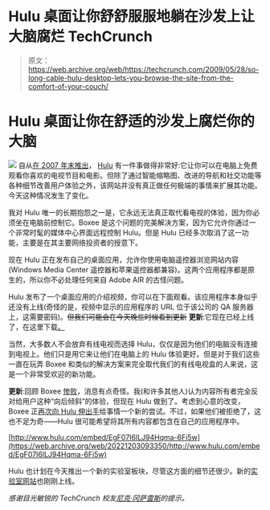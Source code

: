 # Hulu 桌面让你舒舒服服地躺在沙发上让大脑腐烂 TechCrunch

> 原文：<https://web.archive.org/web/https://techcrunch.com/2009/05/28/so-long-cable-hulu-desktop-lets-you-browse-the-site-from-the-comfort-of-your-couch/>

# Hulu 桌面让你在舒适的沙发上腐烂你的大脑

[![](img/bc70c23150f5b784f9e257db558e69a7.png)](https://web.archive.org/web/20221203093350/http://www.hulu.com/) 
自从[在 2007 年末推出](https://web.archive.org/web/20221203093350/http://www.beta.techcrunch.com/2007/10/28/hulu-launches-private-beta-first-impressions-very-good/)， [Hulu](https://web.archive.org/web/20221203093350/http://www.hulu.com/) 有一件事做得非常好:它让你可以在电脑上免费观看你喜欢的电视节目和电影。但除了通过智能缩略图、改进的导航和社交功能等各种细节改善用户体验之外，该网站并没有真正做任何极端的事情来扩展其功能。今天这种情况发生了变化。

我对 Hulu 唯一的长期抱怨之一是，它永远无法真正取代看电视的体验，因为你必须坐在电脑前控制它。Boxee 是这个问题的完美解决方案，因为它允许你通过一个非常时髦的媒体中心界面远程控制 Hulu。但是 Hulu 已经多次取消了这一功能，主要是在其主要网络投资者的授意下。

现在 Hulu 正在发布自己的桌面应用，允许你使用电脑遥控器浏览网站内容(Windows Media Center 遥控器和苹果遥控器都兼容)。这两个应用程序都是原生的，所以你不必处理任何来自 Adobe AIR 的古怪问题。

Hulu 发布了一个桌面应用的介绍视频，你可以在下面观看。该应用程序本身似乎还没有上线(奇怪的是，视频中显示的应用程序的 URL 位于该公司的 QA 服务器上，这需要密码)。~~但我们可能会在今天晚些时候看到更新~~ **更新**:它现在已经上线了，在这里下载[。](https://web.archive.org/web/20221203093350/http://www.hulu.com/labs/hulu-desktop)

当然，大多数人不会放弃有线电视而选择 Hulu，仅仅是因为他们的电脑没有连接到电视上。他们只是用它来让他们在电脑上的 Hulu 体验更好。但是对于我们这些一直在玩弄 Boxee 和类似的解决方案来完全取代我们的有线电视盒的人来说，这是一个非常受欢迎的新功能。

**更新**:回顾 Boxee [惨败](https://web.archive.org/web/20221203093350/http://www.beta.techcrunch.com/2009/05/06/control-freaks-hulu-now-blocks-anonymous-proxies-too/)，消息有点奇怪。我(和许多其他人)认为内容所有者完全反对给用户这种“向后倾斜”的体验，但现在 Hulu 做到了。考虑到心意的改变，Boxee 正[再次向 Hulu 伸出手](https://web.archive.org/web/20221203093350/http://blog.boxee.tv/2009/05/28/is-hulu-coming-back-to-boxee/)给事情一个新的尝试。不过，如果他们被拒绝了，这也不足为奇——Hulu 很可能希望将其所有内容都包含在自己的应用程序中。

[http://www.hulu.com/embed/EgF07I6lLJ94Hqma-6Fi5w](https://web.archive.org/web/20221203093350/http://www.hulu.com/embed/EgF07I6lLJ94Hqma-6Fi5w)

Hulu 也计划在今天推出一个新的实验室板块，尽管这方面的细节还很少。新的[实验室网站](https://web.archive.org/web/20221203093350/http://www.hulu.com/labs)也刚刚上线。

*感谢目光敏锐的 TechCrunch 校友[尼克·冈萨雷斯](https://web.archive.org/web/20221203093350/http://www.crunchbase.com/person/nick-gonzalez)的提示。*